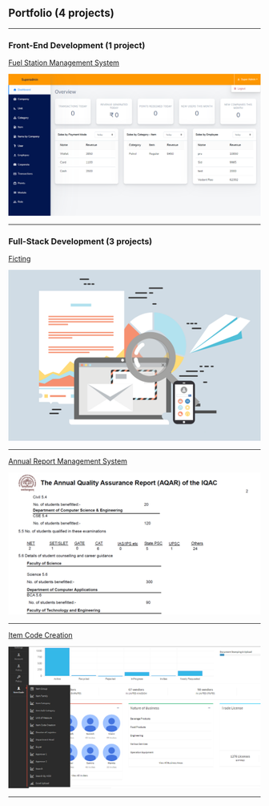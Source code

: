 ## Portfolio (4 projects)

---

### Front-End Development (1 project)

[Fuel Station Management System](/pages/petrol_pump)

<kbd><img src="images/fuel_station/1.png?raw=true"/></kbd>

---

### Full-Stack Development (3 projects)

[Ficting](/pages/ficting)

<kbd><img src="images/placeholder.png?raw=true"/></kbd>

---
[Annual Report Management System](/pages/annual_report)

<kbd><img src="images/annual_report/1.png?raw=true"/></kbd>

---

[Item Code Creation](/pages/item_code_creation)

<kbd><img src="images/item_code_creation/1.png?raw=true"/></kbd>

---
